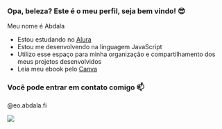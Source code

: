 ### Opa, beleza? Este é o meu perfil, seja bem vindo! 😎

Meu nome é Abdala

- Estou estudando no [Alura](https://www.alura.com.br)
- Estou me desenvolvendo na linguagem JavaScript
- Utilizo esse espaço para minha organização e compartilhamento dos meus projetos desenvolvidos
- Leia meu ebook pelo [Canva](https://www.canva.com/design/DAF_JBKlCaI/IjCp9zL8HNFMpko-DFGI3Q/edit?utm_content=DAF_JBKlCaI&utm_campaign=designshare&utm_medium=link2&utm_source=sharebutton)

### Você pode entrar em contato comigo 📫

@eo.abdala.fi

![](https://media1.tenor.com/m/LivQlT-8ZEoAAAAC/shuumatsu-no-valkyrie-nikola-tesla.gif)
